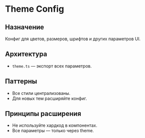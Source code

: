 # Theme Config

## Назначение
Конфиг для цветов, размеров, шрифтов и других параметров UI.

## Архитектура
- `theme.ts` — экспорт всех параметров.

## Паттерны
- Все стили централизованы.
- Для новых тем расширяйте конфиг.

## Принципы расширения
- Не используйте хардкод в компонентах.
- Все параметры — только через theme.
